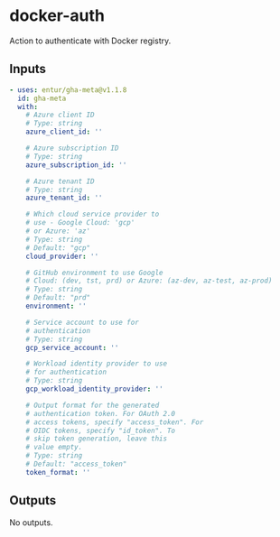 # docker-auth

Action to authenticate with Docker registry.

## Inputs

<!-- AUTO-DOC-INPUT:START - Do not remove or modify this section -->
```yaml
- uses: entur/gha-meta@v1.1.8
  id: gha-meta
  with:
    # Azure client ID
    # Type: string
    azure_client_id: ''

    # Azure subscription ID
    # Type: string
    azure_subscription_id: ''

    # Azure tenant ID
    # Type: string
    azure_tenant_id: ''

    # Which cloud service provider to 
    # use - Google Cloud: 'gcp' 
    # or Azure: 'az' 
    # Type: string
    # Default: "gcp"
    cloud_provider: ''

    # GitHub environment to use Google 
    # Cloud: (dev, tst, prd) or Azure: (az-dev, az-test, az-prod) 
    # Type: string
    # Default: "prd"
    environment: ''

    # Service account to use for 
    # authentication 
    # Type: string
    gcp_service_account: ''

    # Workload identity provider to use 
    # for authentication 
    # Type: string
    gcp_workload_identity_provider: ''

    # Output format for the generated 
    # authentication token. For OAuth 2.0 
    # access tokens, specify "access_token". For 
    # OIDC tokens, specify "id_token". To 
    # skip token generation, leave this 
    # value empty. 
    # Type: string
    # Default: "access_token"
    token_format: ''

```
<!-- AUTO-DOC-INPUT:END -->


## Outputs

<!-- AUTO-DOC-OUTPUT:START - Do not remove or modify this section -->
No outputs.
<!-- AUTO-DOC-OUTPUT:END -->
